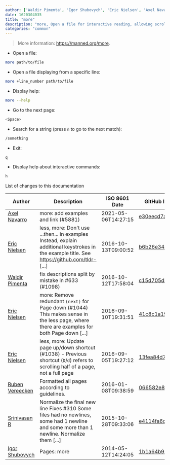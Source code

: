 ```yaml
---
author: ['Waldir Pimenta', 'Igor Shubovych', 'Eric Nielsen', 'Axel Navarro', 'Srinivasan R', 'Ruben Vereecken']
date: 1620304035
title: "more"
description: "more, Open a file for interactive reading, allowing scrolling and search."
categories: "common"
---
```

> More information: <https://manned.org/more>.

- Open a file:

```bash
more path/to/file
```

- Open a file displaying from a specific line:

```bash
more +line_number path/to/file
```

- Display help:

```bash
more --help
```

- Go to the next page:

```bash
<Space>
```

- Search for a string (press `n` to go to the next match):

```bash
/something
```

- Exit:

```bash
q
```

- Display help about interactive commands:

```bash
h
```
List of changes to this documentation


Author | Description | ISO 8601 Date | GitHub link
------|-----|-----|-----
[Axel Navarro](mailto:navarroaxel@gmail.com) | more: add examples and link (#5881) | 2021-05-06T14:27:15 | [e30eecd7a093](https://github.com/tldr-pages/tldr/commit/e30eecd7a09389b2f77b646a0a9f34b52b012fc3)
[Eric Nielsen](mailto:eric@amalgamar.com.br) | less, more: Don't use ...then... in examples Instead, explain additional keystrokes in the example title. See https://github.com/tldr- [...] | 2016-10-13T09:00:52 | [b6b26e345d8f](https://github.com/tldr-pages/tldr/commit/b6b26e345d8f2c9ba40ddc9a0302a46a12c3f0fc)
[Waldir Pimenta](mailto:waldyrious@gmail.com) | fix descriptions split by mistake in #633 (#1098) | 2016-10-12T17:58:04 | [c15d705d4007](https://github.com/tldr-pages/tldr/commit/c15d705d4007cc9adfa737a0ec6b88bef56656a8)
[Eric Nielsen](mailto:eric@amalgamar.com.br) | more: Remove redundant `(next)` for Page down (#1044) This makes sense in the less page, where there are examples for both Page down [...] | 2016-09-10T19:31:51 | [41c8c1a197b3](https://github.com/tldr-pages/tldr/commit/41c8c1a197b3bba4358082dda5552e6e12c70f3f)
[Eric Nielsen](mailto:eric@amalgamar.com.br) | less, more: Update page up/down shortcut (#1038) - Previous shortcut (`D`/`d`) refers to scrolling half of a page, not a full page | 2016-09-05T19:27:12 | [13fea84d7e7f](https://github.com/tldr-pages/tldr/commit/13fea84d7e7fcc66149125d9061aa22d28705da5)
[Ruben Vereecken](mailto:rubenvereecken@gmail.com) | Formatted all pages according to guidelines. | 2016-01-08T09:38:59 | [066582e8eab5](https://github.com/tldr-pages/tldr/commit/066582e8eab57bce9861cc8d379e158d61f1cc95)
[Srinivasan R](mailto:srinivasanr@gmail.com) | Normalize the final new line Fixes #310 Some files had no newlines, some had 1 newline and some more than 1 newline. Normalize them [...] | 2015-10-28T09:33:06 | [e4114fa6cce7](https://github.com/tldr-pages/tldr/commit/e4114fa6cce7339425809afef817b06e872d7ca7)
[Igor Shubovych](mailto:igor.shubovych@gmail.com) | Pages: more | 2014-05-12T14:24:05 | [1b1a64b913f5](https://github.com/tldr-pages/tldr/commit/1b1a64b913f5879dbfedc16b8c43b8142668da03)

